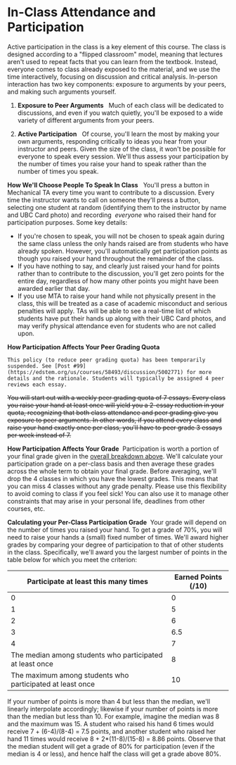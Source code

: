 # In-Class Attendance and Participation

Active participation in the class is a key element of this course. The class is designed according to a "flipped classroom" model, meaning that lectures aren't used to repeat facts that you can learn from the textbook. Instead, everyone comes to class already exposed to the material, and we use the time interactively, focusing on discussion and critical analysis. In-person interaction has two key components: exposure to arguments by your peers, and making such arguments yourself.

1.  **Exposure to Peer Arguments**   Much of each class will be dedicated to discussions, and even if you watch quietly, you'll be exposed to a wide variety of different arguments from your peers.

3.  **Active Participation**   Of course, you'll learn the most by making your own arguments, responding critically to ideas you hear from your instructor and peers. Given the size of the class, it won't be possible for everyone to speak every session. We'll thus assess your participation by the number of times you raise your hand to speak rather than the number of times you speak.

**How We'll Choose People To Speak In Class**   You'll press a button in Mechanical TA every time you want to contribute to a discussion. Every time the instructor wants to call on someone they'll press a button, selecting one student at random (identifying them to the instructor by name and UBC Card photo) and recording  _everyone_ who raised their hand for participation purposes. Some key details:

*   If you're chosen to speak, you will not be chosen to speak again during the same class unless the only hands raised are from students who have already spoken. However, you'll automatically get participation points as though you raised your hand throughout the remainder of the class.
*   If you have nothing to say, and clearly just raised your hand for points rather than to contribute to the discussion, you'll get zero points for the entire day, regardless of how many other points you might have been awarded earlier that day.
*   If you use MTA to raise your hand while not physically present in the class, this will be treated as a case of academic misconduct and serious penalties will apply. TAs will be able to see a real-time list of which students have put their hands up along with their UBC Card photos, and may verify physical attendance even for students who are not called upon.

**How Participation Affects Your Peer Grading Quota**

```{note}
This policy (to reduce peer grading quota) has been temporarily suspended. See [Post #99](https://edstem.org/us/courses/58493/discussion/5002771) for more details and the rationale. Students will typically be assigned 4 peer reviews each essay.
```

<s>You will start out with a weekly peer grading quota of 7 essays. Every class you raise your hand at least once will yield you a 2-essay reduction in your quota, recognizing that both class attendance and peer grading give you exposure to peer arguments. In other words, if you attend every class and raise your hand exactly once per class, you'll have to peer grade 3 essays per week instead of 7.</s>

**How Participation Affects Your Grade**  Participation is worth a portion of your final grade given in the [overall breakdown above](https://www.students.cs.ubc.ca/~cs-430/#Grades). We'll calculate your participation grade on a per-class basis and then average these grades across the whole term to obtain your final grade. Before averaging, we'll drop the 4 classes in which you have the lowest grades. This means that you can miss 4 classes without any grade penalty. Please use this flexibility to avoid coming to class if you feel sick! You can also use it to manage other constraints that may arise in your personal life, deadlines from other courses, etc.

**Calculating your Per-Class Participation Grade**  Your grade will depend on the number of times you raised your hand. To get a grade of 70%, you will need to raise your hands a (small) fixed number of times. We'll award higher grades by comparing your degree of participation to that of other students in the class. Specifically, we'll award you the largest number of points in the table below for which you meet the criterion:

 
| Participate at least this many times                      | Earned Points (/10) |
|-----------------------------------------------------------|---------------------|
| 0                                                         | 0                   |
| 1                                                         | 5                   |
| 2                                                         | 6                   |
| 3                                                         | 6.5                 |
| 4                                                         | 7                   |
| The median among students who participated at least once  | 8                   |
| The maximum among students who participated at least once | 10                  |

If your number of points is more than 4 but less than the median, we'll linearly interpolate accordingly; likewise if your number of points is more than the median but less than 10. For example, imagine the median was 8 and the maximum was 15. A student who raised his hand 6 times would receive 7 + (6-4)/(8-4) = 7.5 points, and another student who raised her hand 11 times would receive 8 + 2\*(11-8)/(15-8) = 8.86 points. Observe that the median student will get a grade of 80% for participation (even if the median is 4 or less), and hence half the class will get a grade above 80%.